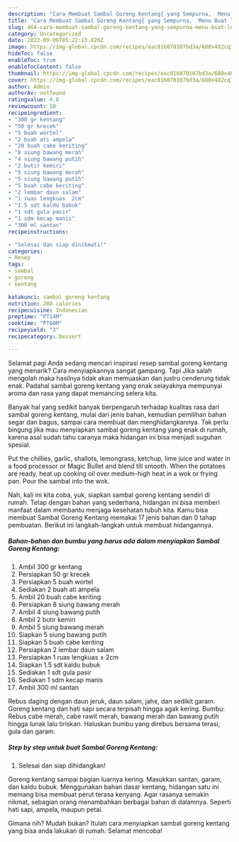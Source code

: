 ```yaml
---
description: "Cara Membuat Sambal Goreng Kentang{ yang Sempurna,  Menu Buat lebaran"
title: "Cara Membuat Sambal Goreng Kentang{ yang Sempurna,  Menu Buat lebaran"
slug: 464-cara-membuat-sambal-goreng-kentang-yang-sempurna-menu-buat-lebaran
category: Uncategorized
date: 2022-09-06T05:22:13.826Z
image: https://img-global.cpcdn.com/recipes/eac816070107bd3a/680x482cq70/sambal-goreng-kentang-foto-resep-utama.jpg
hideToc: false
enableToc: true
enableTocContent: false
thumbnail: https://img-global.cpcdn.com/recipes/eac816070107bd3a/680x482cq70/sambal-goreng-kentang-foto-resep-utama.jpg
cover: https://img-global.cpcdn.com/recipes/eac816070107bd3a/680x482cq70/sambal-goreng-kentang-foto-resep-utama.jpg
author: Admin
authorAv: notfound
ratingvalue: 4.8
reviewcount: 18
recipeingredient:
- "300 gr kentang"
- "50 gr krecek"
- "5 buah wortel"
- "2 buah ati ampela"
- "20 buah cabe keriting"
- "8 siung bawang merah"
- "4 siung bawang putih"
- "2 butir kemiri"
- "5 siung bawang merah"
- "5 siung bawang putih"
- "5 buah cabe keriting"
- "2 lembar daun salam"
- "1 ruas lengkuas  2cm"
- "1.5 sdt kaldu bubuk"
- "1 sdt gula pasir"
- "1 sdm kecap manis"
- "300 ml santan"
recipeinstructions:

- "Selesai dan siap dinikmati!"
categories:
- Resep
tags:
- sambal
- goreng
- kentang

katakunci: sambal goreng kentang 
nutrition: 280 calories
recipecuisine: Indonesian
preptime: "PT14M"
cooktime: "PT60M"
recipeyield: "3"
recipecategory: Dessert

---
```



Selamat pagi Anda sedang mencari inspirasi resep sambal goreng kentang yang menarik? Cara menyiapkannya sangat gampang. Tapi Jika salah mengolah maka hasilnya tidak akan memuaskan dan justru cenderung tidak enak. Padahal sambal goreng kentang yang enak selayaknya mempunyai aroma dan rasa yang dapat memancing selera kita.


Banyak hal yang sedikit banyak berpengaruh terhadap kualitas rasa dari sambal goreng kentang, mulai dari jenis bahan, kemudian pemilihan bahan segar dan bagus, sampai cara membuat dan menghidangkannya. Tak perlu bingung jika mau menyiapkan sambal goreng kentang yang enak di rumah, karena asal sudah tahu caranya maka hidangan ini bisa menjadi suguhan spesial.

Put the chillies, garlic, shallots, lemongrass, ketchup, lime juice and water in a food processor or Magic Bullet and blend till smooth. When the potatoes are ready, heat up cooking oil over medium-high heat in a wok or frying pan. Pour the sambal into the wok.


Nah, kali ini kita coba, yuk, siapkan sambal goreng kentang sendiri di rumah. Tetap dengan bahan yang sederhana, hidangan ini bisa memberi manfaat dalam membantu menjaga kesehatan tubuh kita. Kamu bisa membuat Sambal Goreng Kentang memakai 17 jenis bahan dan 0 tahap pembuatan. Berikut ini langkah-langkah untuk membuat hidangannya.

<!--inarticleads1-->

##### Bahan-bahan dan bumbu yang harus ada dalam menyiapkan Sambal Goreng Kentang:

1. Ambil 300 gr kentang
1. Persiapkan 50 gr krecek
1. Persiapkan 5 buah wortel
1. Sediakan 2 buah ati ampela
1. Ambil 20 buah cabe keriting
1. Persiapkan 8 siung bawang merah
1. Ambil 4 siung bawang putih
1. Ambil 2 butir kemiri
1. Ambil 5 siung bawang merah
1. Siapkan 5 siung bawang putih
1. Siapkan 5 buah cabe keriting
1. Persiapkan 2 lembar daun salam
1. Persiapkan 1 ruas lengkuas ± 2cm
1. Siapkan 1.5 sdt kaldu bubuk
1. Sediakan 1 sdt gula pasir
1. Sediakan 1 sdm kecap manis
1. Ambil 300 ml santan


Rebus daging dengan daun jeruk, daun salam, jahe, dan sedikit garam. Goreng kentang dan hati sapi secara terpisah hingga agak kering. Bumbu: Rebus cabe merah, cabe rawit merah, bawang merah dan bawang putih hingga lunak lalu tiriskan. Haluskan bumbu yang direbus bersama terasi, gula dan garam. 

<!--inarticleads2-->

##### Step by step untuk buat Sambal Goreng Kentang:


1. Selesai dan siap dihidangkan!

Goreng kentang sampai bagian luarnya kering. Masukkan santan, garam, dan kaldu bubuk. Menggunakan bahan dasar kentang, hidangan satu ini memang bisa membuat perut terasa kenyang. Agar rasanya semakin nikmat, sebagian orang menambahkan berbagai bahan di dalamnya. Seperti hati sapi, ampela, maupun petai. 

Gimana nih? Mudah bukan? Itulah cara menyiapkan sambal goreng kentang yang bisa anda lakukan di rumah. Selamat mencoba!
